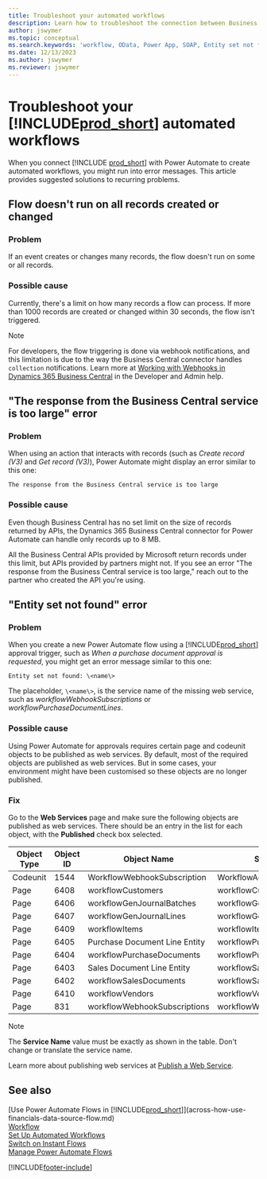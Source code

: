 ```yaml
---
title: Troubleshoot your automated workflows
description: Learn how to troubleshoot the connection between Business Central and Power Automate when you build an automated workflow.
author: jswymer
ms.topic: conceptual
ms.search.keywords: 'workflow, OData, Power App, SOAP, Entity set not found, workflowWebhookSubscriptions, Power Automate,'
ms.date: 12/13/2023
ms.author: jswymer
ms.reviewer: jswymer
---
```


# Troubleshoot your [!INCLUDE[prod_short](includes/prod_short.md)] automated workflows

When you connect [!INCLUDE [prod_short](includes/prod_short.md)] with Power Automate to create automated workflows, you might run into error messages. This article provides suggested solutions to recurring problems.

## Flow doesn't run on all records created or changed

### Problem

If an event creates or changes many records, the flow doesn't run on some or all records.

### Possible cause

Currently, there's a limit on how many records a flow can process. If more than 1000 records are created or changed within 30 seconds, the flow isn't triggered.

> [!NOTE]
> For developers, the flow triggering is done via webhook notifications, and this limitation is due to the way the Business Central connector handles `collection` notifications. Learn more at [Working with Webhooks in Dynamics 365 Business Central](/dynamics365/business-central/dev-itpro/api-reference/v2.0/dynamics-subscriptions#notes-for-power-automate-flows) in the Developer and Admin help.

## "The response from the Business Central service is too large" error

### Problem

When using an action that interacts with records (such as *Create record (V3)* and *Get record (V3)*), Power Automate might display an error similar to this one:

`The response from the Business Central service is too large`

### Possible cause

Even though Business Central has no set limit on the size of records returned by APIs, the Dynamics 365 Business Central connector for Power Automate can handle only records up to 8 MB.

All the Business Central APIs provided by Microsoft return records under this limit, but APIs provided by partners might not. If you see an error "The response from the Business Central service is too large," reach out to the partner who created the API you're using.

## "Entity set not found" error

### Problem

When you create a new Power Automate flow using a [!INCLUDE[prod_short](includes/prod_short.md)] approval trigger, such as *When a purchase document approval is requested*, you might get an error message similar to this one:

`Entity set not found: \<name\>`

The placeholder, `\<name\>`, is the service name of the missing web service, such as *workflowWebhookSubscriptions* or *workflowPurchaseDocumentLines*.

### Possible cause

Using Power Automate for approvals requires certain page and codeunit objects to be published as web services. By default, most of the required objects are published as web services. But in some cases, your environment might have been customised so these objects are no longer published.

### Fix

Go to the **Web Services** page and make sure the following objects are published as web services. There should be an entry in the list for each object, with the **Published** check box selected.  

| Object Type | Object ID | Object Name | Service Name |
|--|--|--|--|
| Codeunit | 1544 | WorkflowWebhookSubscription | WorkflowActionResponse |
| Page | 6408 | workflowCustomers | workflowCustomers |
| Page | 6406 | workflowGenJournalBatches | workflowGenJournalBatches |
| Page | 6407 | workflowGenJournalLines | workflowGenJournalLines |
| Page | 6409 | workflowItems | workflowItems |
| Page | 6405 | Purchase Document Line Entity | workflowPurchaseDocumentLines |
| Page | 6404 | workflowPurchaseDocuments | workflowPurchaseDocuments |
| Page | 6403 | Sales Document Line Entity | workflowSalesDocumentLines |
| Page | 6402 | workflowSalesDocuments | workflowSalesDocuments |
| Page | 6410 | workflowVendors | workflowVendors |
| Page | 831 | workflowWebhookSubscriptions | workflowWebhookSubscriptions |

> [!NOTE]
> The **Service Name** value must be exactly as shown in the table. Don't change or translate the service name.

Learn more about publishing web services at [Publish a Web Service](across-how-publish-web-service.md).

## See also 

[Use Power Automate Flows in [!INCLUDE[prod_short](includes/prod_short.md)]](across-how-use-financials-data-source-flow.md)  
[Workflow](across-workflow.md)  
[Set Up Automated Workflows](/dynamics365/business-central/dev-itpro/powerplatform/automate-workflows)  
[Switch on Instant Flows](/dynamics365/business-central/dev-itpro/powerplatform/instant-flows)  
[Manage Power Automate Flows](/dynamics365/business-central/dev-itpro/powerplatform/manage-power-automate-flows)  

[!INCLUDE[footer-include](includes/footer-banner.md)]
